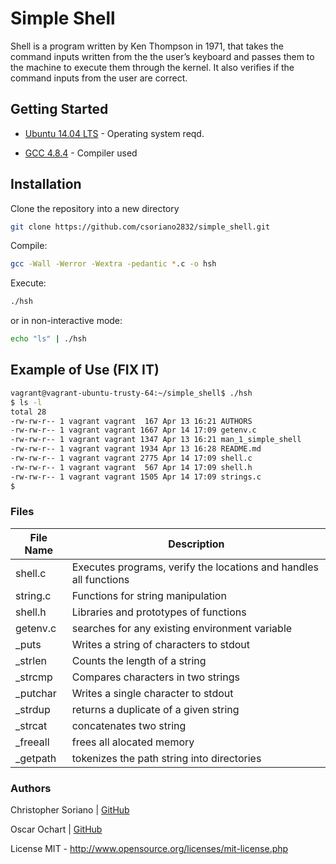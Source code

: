 # Simple Shell
Shell is a program written by Ken Thompson in 1971, that takes the command inputs written from the the user’s keyboard and passes them to the machine to execute them through the kernel. It also verifies if the command inputs from the user are correct.

## Getting Started

* [Ubuntu 14.04 LTS](http://releases.ubuntu.com/14.04/) - Operating system reqd.

* [GCC 4.8.4](https://gcc.gnu.org/gcc-4.8/) - Compiler used

## Installation
Clone the repository into a new directory
```bash
git clone https://github.com/csoriano2832/simple_shell.git
```
Compile:
```bash
gcc -Wall -Werror -Wextra -pedantic *.c -o hsh
```
Execute:
```bash
./hsh
```
or in non-interactive mode:
```bash
echo "ls" | ./hsh
```
## Example of Use (FIX IT)
```bash
vagrant@vagrant-ubuntu-trusty-64:~/simple_shell$ ./hsh
$ ls -l
total 28
-rw-rw-r-- 1 vagrant vagrant  167 Apr 13 16:21 AUTHORS
-rw-rw-r-- 1 vagrant vagrant 1667 Apr 14 17:09 getenv.c
-rw-rw-r-- 1 vagrant vagrant 1347 Apr 13 16:21 man_1_simple_shell
-rw-rw-r-- 1 vagrant vagrant 1934 Apr 13 16:28 README.md
-rw-rw-r-- 1 vagrant vagrant 2775 Apr 14 17:09 shell.c
-rw-rw-r-- 1 vagrant vagrant  567 Apr 14 17:09 shell.h
-rw-rw-r-- 1 vagrant vagrant 1505 Apr 14 17:09 strings.c
$
```

### Files

| File Name | Description |
| ------ | ------ |
| shell.c | Executes programs, verify the locations and handles all functions |
| string.c | Functions for string manipulation |
| shell.h | Libraries and prototypes of functions |
| getenv.c | searches for any existing environment variable |
|_puts | Writes a string of characters to stdout |
|_strlen | Counts the length of a string |
|_strcmp | Compares characters in two strings|
|_putchar | Writes a single character to stdout |
|_strdup | returns a duplicate of a given string |
|_strcat | concatenates two string |
|_freeall | frees all alocated memory |
|_getpath | tokenizes the path string into directories |


### Authors

Christopher Soriano | [GitHub](https://github.com/csoriano2832)

Oscar Ochart | [GitHub](https://github.com/ElOchi)

License
MIT - http://www.opensource.org/licenses/mit-license.php
